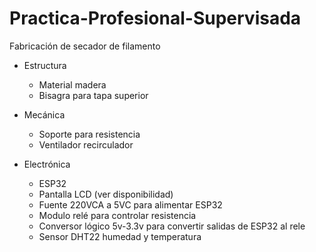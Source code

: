 # Practica-Profesional-Supervisada
Fabricación de secador de filamento
- Estructura
	- Material madera
	- Bisagra para tapa superior

- Mecánica
	- Soporte para resistencia
	- Ventilador recirculador

- Electrónica
	- ESP32
	- Pantalla LCD (ver disponibilidad)
	- Fuente 220VCA a 5VC para alimentar ESP32
	- Modulo relé para controlar resistencia
	- Conversor lógico 5v-3.3v para convertir salidas de ESP32 al rele
	- Sensor DHT22 humedad y temperatura
